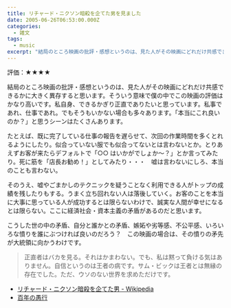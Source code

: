 ```yaml
---
title: リチャード・ニクソン暗殺を企てた男を見ました
date: 2005-06-26T06:53:00.000Z
categories:
  - 雑文
tags:
  - music
excerpt: "結局のところ映画の批評・感想というのは、見た人がその映画にどれだけ共感できるかに大きく異存すると思います。そういう意味で僕の中でこの映画の評価はかなり高いです。私自身、できるかぎり正直でありたいと思っています。私事であれ、仕事であれ。でもそうもいかない場合も多々あります。「本当にこれ良いのか？」と思うシーンはたくさんあります。"
---
```


評価：★★★★

結局のところ映画の批評・感想というのは、見た人がその映画にどれだけ共感できるかに大きく異存すると思います。そういう意味で僕の中でこの映画の評価はかなり高いです。私自身、できるかぎり正直でありたいと思っています。私事であれ、仕事であれ。でもそうもいかない場合も多々あります。「本当にこれ良いのか？」と思うシーンはたくさんあります。

たとえば、既に完了している仕事の報告を遅らせて、次回の作業時間を多くとれるようにしたり。似合っていない服でも似合ってないとは言わないとか。とりあえずお客が来たらデフォルトで「○○ はいかがでしょか〜？」とか言ってみたり。死に筋を「店長お勧め！」としてみたり・・・　嘘は言わないにしろ、本当のことも言わない。

そのうえ、嘘やごまかしのテクニックを疑うことなく利用できる人がトップの成績を残したりもする。うまく立ち回れない人は落後していく。お客のことを本当に大事に思っている人が成功するとは限らないわけで、誠実な人間が幸せになるとは限らない。ここに経済社会・資本主義の矛盾があるのだと思います。

こうした世の中の矛盾、自分と誰かとの矛盾、嫉妬や劣等感、不公平感、いろいろな憤りを誰にぶつければ良いのだろう？　この映画の場合は、その憤りの矛先が大統領に向かうわけです。

> 正直者はバカを見る。それはかまわない。でも、私は黙って負ける気はありません。自信というのは王者の病です。サム・ビックは王者とは無縁の存在でした。ただ、ウソのない世界を求めただけです。

- [リチャード・ニクソン暗殺を企てた男 - Wikipedia](https://ja.wikipedia.org/wiki/%E3%83%AA%E3%83%81%E3%83%A3%E3%83%BC%E3%83%89%E3%83%BB%E3%83%8B%E3%82%AF%E3%82%BD%E3%83%B3%E6%9A%97%E6%AE%BA%E3%82%92%E4%BC%81%E3%81%A6%E3%81%9F%E7%94%B7)
- [百年の愚行](http://www.amazon.co.jp/exec/obidos/ASIN/4901818007/ref=nosim/yutakayamaguc-22)
